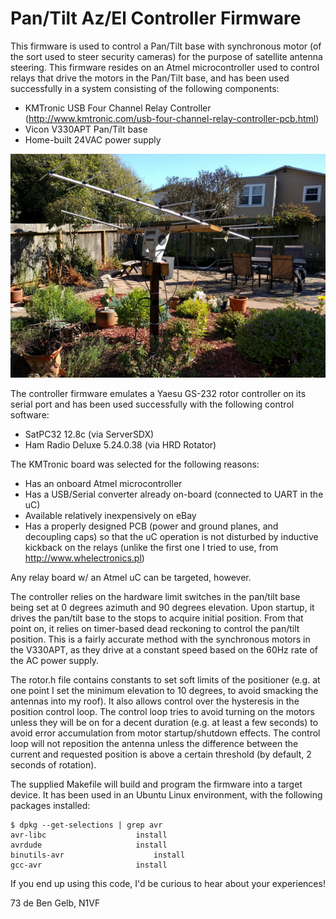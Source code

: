 # Pan/Tilt Az/El Controller Firmware

This firmware is used to control a Pan/Tilt base with synchronous motor
(of the sort used to steer security cameras) for the purpose of satellite
antenna steering. This firmware resides on an Atmel microcontroller used to
control relays that drive the motors in the Pan/Tilt base, and has been
used successfully in a system consisting of the following components:

* KMTronic USB Four Channel Relay Controller
  (http://www.kmtronic.com/usb-four-channel-relay-controller-pcb.html)
* Vicon V330APT Pan/Tilt base
* Home-built 24VAC power supply

![Antenna System](rotor.jpg)

The controller firmware emulates a Yaesu GS-232 rotor controller on its serial
port and has been used successfully with the following control software:

* SatPC32 12.8c (via ServerSDX)
* Ham Radio Deluxe 5.24.0.38 (via HRD Rotator)

The KMTronic board was selected for the following reasons:

* Has an onboard Atmel microcontroller
* Has a USB/Serial converter already on-board (connected to UART in the uC)
* Available relatively inexpensively on eBay
* Has a properly designed PCB (power and ground planes, and decoupling caps)
  so that the uC operation is not disturbed by inductive kickback on the relays
  (unlike the first one I tried to use, from http://www.whelectronics.pl)

Any relay board w/ an Atmel uC can be targeted, however.

The controller relies on the hardware limit switches in the pan/tilt base
being set at 0 degrees azimuth and 90 degrees elevation. Upon startup, it
drives the pan/tilt base to the stops to acquire initial position. From
that point on, it relies on timer-based dead reckoning to control the
pan/tilt position. This is a fairly accurate method with the synchronous
motors in the V330APT, as they drive at a constant speed based on the 60Hz
rate of the AC power supply.

The rotor.h file contains constants to set soft limits of the positioner
(e.g. at one point I set the minimum elevation to 10 degrees, to avoid smacking
the antennas into my roof). It also allows control over the hysteresis in the
position control loop. The control loop tries to avoid turning on the motors
unless they will be on for a decent duration (e.g. at least a few seconds) to
avoid error accumulation from motor startup/shutdown effects. The control loop
will not reposition the antenna unless the difference between the current and
requested position is above a certain threshold (by default, 2 seconds of
rotation).

The supplied Makefile will build and program the firmware into a target device.
It has been used in an Ubuntu Linux environment, with the following packages
installed:

```
$ dpkg --get-selections | grep avr
avr-libc					install
avrdude						install
binutils-avr					install
gcc-avr						install
```
If you end up using this code, I'd be curious to hear about your experiences!

73 de Ben Gelb, N1VF

